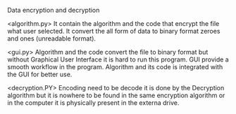 Data encryption and decryption

<algorithm.py>
	It contain the algorithm and the code that encrypt the file what user selected. It convert the all form of data to binary format zeroes and ones (unreadable format).

<gui.py>
	Algorithm and the code convert the file to binary format but without Graphical User Interface it is hard to run this program. GUI provide a smooth workflow in the program. Algorithm and its code is integrated with the GUI for better use.

<decryption.PY>
	Encoding need to be decode it is done by the Decryption algorithm but it is nowhere to be found in the same encryption algorithm or in the computer it is physically present in the externa drive.
